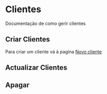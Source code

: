 # Clientes 

Documentação de como gerir clientes

## Criar Clientes

Para criar um cliente vá à pagina [Novo cliente](/docusaurus/) 

## Actualizar Clientes

## Apagar